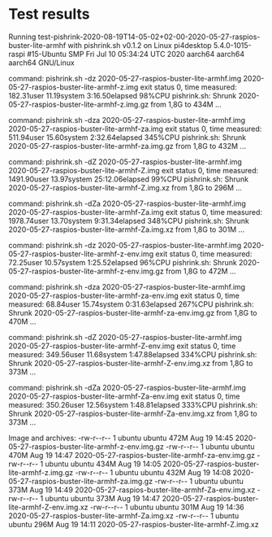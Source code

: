 # Test results

Running test-pishrink-2020-08-19T14-05-02+02-00-2020-05-27-raspios-buster-lite-armhf with pishrink.sh v0.1.2
on Linux pi4desktop 5.4.0-1015-raspi #15-Ubuntu SMP Fri Jul 10 05:34:24 UTC 2020 aarch64 aarch64 aarch64 GNU/Linux

command: pishrink.sh -dz 2020-05-27-raspios-buster-lite-armhf.img 2020-05-27-raspios-buster-lite-armhf-z.img
exit status 0, time measured: 182.31user 11.19system 3:16.50elapsed 98%CPU
pishrink.sh: Shrunk 2020-05-27-raspios-buster-lite-armhf-z.img.gz from 1,8G to 434M ...

command: pishrink.sh -dza 2020-05-27-raspios-buster-lite-armhf.img 2020-05-27-raspios-buster-lite-armhf-za.img
exit status 0, time measured: 511.94user 15.60system 2:32.64elapsed 345%CPU
pishrink.sh: Shrunk 2020-05-27-raspios-buster-lite-armhf-za.img.gz from 1,8G to 432M ...

command: pishrink.sh -dZ 2020-05-27-raspios-buster-lite-armhf.img 2020-05-27-raspios-buster-lite-armhf-Z.img
exit status 0, time measured: 1491.90user 13.97system 25:12.06elapsed 99%CPU
pishrink.sh: Shrunk 2020-05-27-raspios-buster-lite-armhf-Z.img.xz from 1,8G to 296M ...

command: pishrink.sh -dZa 2020-05-27-raspios-buster-lite-armhf.img 2020-05-27-raspios-buster-lite-armhf-Za.img
exit status 0, time measured: 1978.74user 13.70system 9:31.34elapsed 348%CPU
pishrink.sh: Shrunk 2020-05-27-raspios-buster-lite-armhf-Za.img.xz from 1,8G to 301M ...

command: pishrink.sh -dz 2020-05-27-raspios-buster-lite-armhf.img 2020-05-27-raspios-buster-lite-armhf-z-env.img
exit status 0, time measured: 72.25user 10.57system 1:25.52elapsed 96%CPU
pishrink.sh: Shrunk 2020-05-27-raspios-buster-lite-armhf-z-env.img.gz from 1,8G to 472M ...

command: pishrink.sh -dza 2020-05-27-raspios-buster-lite-armhf.img 2020-05-27-raspios-buster-lite-armhf-za-env.img
exit status 0, time measured: 68.84user 15.74system 0:31.63elapsed 267%CPU
pishrink.sh: Shrunk 2020-05-27-raspios-buster-lite-armhf-za-env.img.gz from 1,8G to 470M ...

command: pishrink.sh -dZ 2020-05-27-raspios-buster-lite-armhf.img 2020-05-27-raspios-buster-lite-armhf-Z-env.img
exit status 0, time measured: 349.56user 11.68system 1:47.88elapsed 334%CPU
pishrink.sh: Shrunk 2020-05-27-raspios-buster-lite-armhf-Z-env.img.xz from 1,8G to 373M ...

command: pishrink.sh -dZa 2020-05-27-raspios-buster-lite-armhf.img 2020-05-27-raspios-buster-lite-armhf-Za-env.img
exit status 0, time measured: 350.26user 12.56system 1:48.81elapsed 333%CPU
pishrink.sh: Shrunk 2020-05-27-raspios-buster-lite-armhf-Za-env.img.xz from 1,8G to 373M ...

Image and archives:
-rw-r--r-- 1 ubuntu ubuntu 472M Aug 19 14:45 2020-05-27-raspios-buster-lite-armhf-z-env.img.gz
-rw-r--r-- 1 ubuntu ubuntu 470M Aug 19 14:47 2020-05-27-raspios-buster-lite-armhf-za-env.img.gz
-rw-r--r-- 1 ubuntu ubuntu 434M Aug 19 14:05 2020-05-27-raspios-buster-lite-armhf-z.img.gz
-rw-r--r-- 1 ubuntu ubuntu 432M Aug 19 14:08 2020-05-27-raspios-buster-lite-armhf-za.img.gz
-rw-r--r-- 1 ubuntu ubuntu 373M Aug 19 14:49 2020-05-27-raspios-buster-lite-armhf-Za-env.img.xz
-rw-r--r-- 1 ubuntu ubuntu 373M Aug 19 14:47 2020-05-27-raspios-buster-lite-armhf-Z-env.img.xz
-rw-r--r-- 1 ubuntu ubuntu 301M Aug 19 14:36 2020-05-27-raspios-buster-lite-armhf-Za.img.xz
-rw-r--r-- 1 ubuntu ubuntu 296M Aug 19 14:11 2020-05-27-raspios-buster-lite-armhf-Z.img.xz
